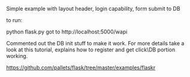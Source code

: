 Simple example with layout header, login capability, form submit to DB

to run:

python flask.py
got to http://localhost:5000/wapi


Commented out the DB init stuff to make it work.
For more details take a look at this tutorial, explains how to register and get click\DB portion working.

https://github.com/pallets/flask/tree/master/examples/flaskr
